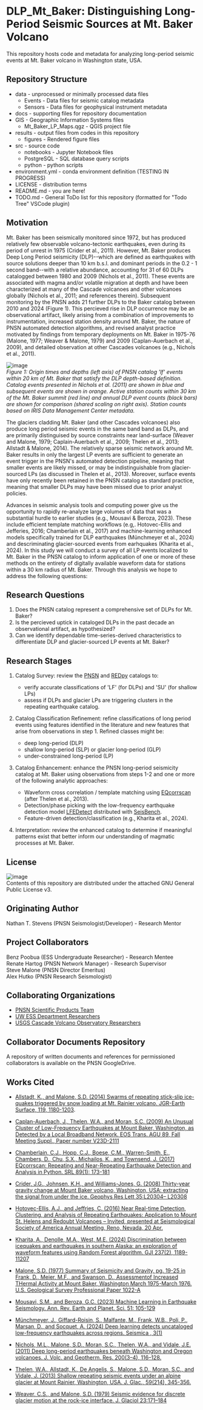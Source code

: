 # DLP_Mt_Baker: Distinguishing Long-Period Seismic Sources at Mt. Baker Volcano
This repository hosts code and metadata for analyzing long-period seismic events at Mt. Baker volcano in Washington state, USA.

## Repository Structure  
 - data - unprocessed or minimally processed data files  
    - Events - Data files for seismic catalog metadata  
    - Sensors - Data files for geophysical instrument metadata  
 - docs - supporting files for repository documentation  
 - GIS - Geographic Information Systems files  
    - Mt_Baker_LP_Maps.qgz - QGIS project file  
 - results - output files from codes in this repository  
    - figures - Rendered figure files  
 - src - source code  
    - notebooks - Jupyter Notebook files  
    - PostgreSQL - SQL database query scripts  
    - python - python scripts  
 - environment.yml - conda environment definition (TESTING IN PROGRESS)  
 - LICENSE - distribution terms  
 - README.md - you are here!  
 - TODO.md - General ToDo list for this repository (formatted for "Todo Tree" VSCode plugin)  



## Motivation  
Mt. Baker has been seismically monitored since 1972, but has produced relatively few observable volcano-tectonic earthquakes, even during its period of unrest in 1975 (Crider et al., 2011). However, Mt. Baker produces Deep Long Period seismicity (DLP)--which are defined as earthquakes with source solutions deeper than 10 km b.s.l. and dominant periods in the 0.2 - 1 second band--with a relative abundance, accounting for 31 of 60 DLPs catalogged between 1980 and 2009 (Nichols et al., 2011). These events are associated with magma and/or volatile migration at depth and have been characterized at many of the Cascade volcanoes and other volcanoes globally (Nichols et al., 2011; and references therein). Subsequent monitoring by the PNSN adds 21 further DLPs to the Baker catalog between 2010 and 2024 (Figure 1). This percieved rise in DLP occurrence may be an observational artifact, likely arising from a combination of improvements to instrumentation, increased station density around Mt. Baker, the nature of PNSN automated detection algorithms, and revised analyst practice motivated by findings from temporary deployments on Mt. Baker in 1975-76 (Malone, 1977; Weaver & Malone, 1979) and 2009 (Caplan-Auerbach et al., 2009), and detailed observation at other Cascades volcanoes (e.g., Nichols et al., 2011).

![image](./results/figures/motivations_fig_1_120dpi.png)  
*Figure 1: Origin times and depths (left axis) of PNSN catalog 'lf' events within 20 km of Mt. Baker that satisfy the DLP depth-based definition. Catalog events presented in Nichols et al. (2011) are shown in blue and subsequent events are shown in orange. Active station counts within 30 km of the Mt. Baker summit (red line) and annual DLP event counts (black bars) are shown for comparison (shared scaling on right axis). Station counts based on IRIS Data Management Center metadata.*

The glaciers cladding Mt. Baker (and other Cascades volcanoes) also produce long period seismic events in the same band band as DLPs, and are primarily distinguised by source constraints near land-surface (Weaver and Malone, 1979; Caplain-Auerbach et al., 2009; Thelen et al., 2013; Allstadt & Malone, 2014). The relatively sparse seismic network around Mt. Baker results in only the largest LP events are sufficient to generate an event trigger in the PNSN's automated detection pipeline, meaning that smaller events are likely missed, or may be indistinguishable from glacier-sourced LPs (as discussed in Thelen et al., 2013). Moreover, surface events have only recently been retained in the PNSN catalog as standard practice, meaning that smaller DLPs may have been missed due to prior analyst policies.

Advances in seismic analysis tools and computing power give us the opportunity to rapidly re-analyze large volumes of data that was a substantial hurdle to earlier studies (e.g., Mousavi & Beroza, 2023). These include efficient template matching workflows (e.g,. Hotovec-Ellis and Jefferies, 2016; Chamberlain et al., 2017) and machine-learning enhanced models specifically trained for DLP earthquakes (Münchmeyer et al., 2024) and descriminating glacier-sourced events from earhquakes (Kharita et al., 2024). In this study we will conduct a survey of all LP events localized to Mt. Baker in the PNSN catalog to inform application of one or more of these methods on the entirety of digitally available waveform data for stations within a 30 km radius of Mt. Baker. Through this analysis we hope to address the following questions:

## Research Questions  
1) Does the PNSN catalog represent a comprehensive set of DLPs for Mt. Baker?  
2) Is the percieved uptick in cataloged DLPs in the past decade an observational artifact, as hypothesized?  
3) Can we identify dependable time-series-derived characteristics to differentiate DLP and glacier-sourced LP events at Mt. Baker?  

## Research Stages
1) Catalog Survey: review the [PNSN](https://pnsn.org/events?custom_search=true) and [REDpy](https://assets.pnsn.org/red/) catalogs to:
    - verify accurate classifications of 'LF' (for DLPs) and 'SU' (for shallow LPs)  
    - assess if DLPs and glacier LPs are triggering clusters in the repeating earthquake catalog.  

2) Catalog Classification Refinement: refine classifications of long period events using features identified in the literature and new features that arise from observations in step 1. Refined classes might be:  
    - deep long-period (DLP)  
    - shallow long-period (SLP) or glacier long-period (GLP)
    - under-constrained long-period (LP)   

3) Catalog Enhancement: enhance the PNSN long-period seismicity catalog at Mt. Baker using observations from steps 1-2 and one or more of the following analytic approaches:   
    - Waveform cross correlation / template matching using [EQcorrscan](https://eqcorrscan.readthedocs.io/en/latest/) (after Thelen et al., 2013). 
    - Detection/phase picking with the low-frequency earthquake detection model [LFEDetect](https://seisbench.readthedocs.io/en/stable/pages/documentation/models.html#seisbench.models.lfe_detect.LFEDetect) distributed with [SeisBench](https://seisbench.readthedocs.io).
    - Feature-driven detection/classification (e.g., Kharita et al., 2024). 

4) Interpretation: review the enhanced catalog to determine if meaningful patterns exist that better inform our understanding of magmatic processes at Mt. Baker.

## License  
![image](./docs/gplv3-with-text-136x68.png)  
Contents of this repository are distributed under the attached GNU General Public License v3.


## Originating Author  
Nathan T. Stevens (PNSN Seismologist/Developer) - Research Mentor  

## Project Collaborators
Benz Poobua (ESS Undergraduate Researcher) - Research Mentee  
Renate Hartog (PNSN Network Manager) - Research Supervisor  
Steve Malone (PNSN Director Emeritus)  
Alex Hutko (PNSN Research Seismologist)  

## Collaborating Organizations  
 - [PNSN Scientific Products Team](https://pnsn.org)  
 - [UW ESS Department Researchers](https://ess.uw.edu)    
 - [USGS Cascade Volcano Observatory Researchers](https://www.usgs.gov/observatories/cvo)  

## Collaborator Documents Repository  
A repository of written documents and references for permissioned collaborators is available on the PNSN GoogleDrive.  

## Works Cited
 - [Allstadt, K., and Malone, S.D. (2014) Swarms of repeating stick-slip ice-quakes triggered by snow loading at Mt. Rainier volcano. JGR-Earth Surface, 119, 1180-1203](https://doi.org/10.1002/2014JF003086).

 - [Caplan-Auerbach, J., Thelen, W.A., and Moran, S.C. (2009) An Unusual Cluster of Low-Frequency Earthquakes at Mount Baker, Washington, as Detected by a Local Broadband Network. EOS Trans. AGU 89, Fall Meeting Suppl., Paper number V23D-2111](https://ui.adsabs.harvard.edu/abs/2009AGUFM.V23D2111C/abstract)

 - [Chamberlain, C.J., Hopp, C.J., Boese, C.M., Warren-Smith, E., Chambers, D., Chu, S.X., Michailos, K., and Townsend, J. (2017) EQcorrscan: Repeating and Near-Repeating Earthquake Detection and Analysis in Python. SRL 89(1): 173-181](https://doi.org/10.1785/0220170151)

 - [Crider, J.G., Johnsen, K.H., and Williams-Jones, G. (2008) Thirty-year gravity change at Mount Baker volcano, Washington, USA: extracting the signal from under the ice. Geophys Res Lett 35:L20304– L20308](https://doi.org/10.1029/2008GL034921)

 - [Hotovec-Ellis, A.J., and Jeffries, C. (2016) Near Real-time Detection, Clustering, and Analysis of Repeating Earthquakes: Application to Mount St. Helens and Redoubt Volcanoes – Invited, presented at Seismological Society of America Annual Meeting, Reno, Nevada, 20 Apr.](https://code.usgs.gov/vsc/REDPy)

 - [Kharita, A., Denolle, M.A., West, M.E. (2024) Discrimination between icequakes and earthquakes in southern Alaska: an exploration of waveform features using Random Forest algorithm. GJI 237(2), 1189-11207](https://doi.org/10.1093/gji/ggae106)

 - [Malone, S.D. (1977) Summary of Seismicity and Gravity, pg. 19-25 in Frank, D., Meier, M.F., and Swanson, D., Assessmentof Increased THermal Activity at Mount Baker, Washington March 1975-March 1976. U.S. Geological Survey Professional Paper 1022-A](https://pubs.usgs.gov/pp/1022a/report.pdf)

 - [Mousavi, S.M., and Beroza, G.C. (2023) Machine Learning in Earthquake Seismology. Ann. Rev. Earth and Planet. Sci. 51: 105-129](https://doi.org/10.1145/annurev-earth-071822-100323)

 - [Münchmeyer, J., Giffard-Roisin, S., Malfante, M., Frank, W.B., Poli, P., Marsan, D., and Socquet, A. (2024) Deep learning detects uncataloged low-frequency earthquakes across regions. Seismica , 3(1)](https://doi.org/10.26443/seismica.v3i1.1185)

 - [Nichols, M.L., Malone, S.D., Moran, S.C., Thelen, W.A., and Vidale, J.E. (2011) Deep long-period earthquakes beneath Washington and Oregon volcanoes. J. Volc. and Geotherm. Res. 200(3–4), 116–128.](https://doi.org/10.1016/j.jvolgeores.2010.12.005)

 - [Thelen, W.A., Allstadt, K., De Angelis, S., Malone, S.D., Moran, S.C., and Vidale, J. (2013) Shallow repeating seismic events under an alpine glacier at Mount Rainier, Washington, USA. J. Glac., 59(214), 345-356.](https://doi.org/10.3189/2013Jog12J111)

 - [Weaver, C.S., and Malone, S.D. (1979) Seismic evidence for discrete glacier motion at the rock-ice interface. J. Glaciol 23:171–184](https://doi.org/10.3189/S0022143000029816)

